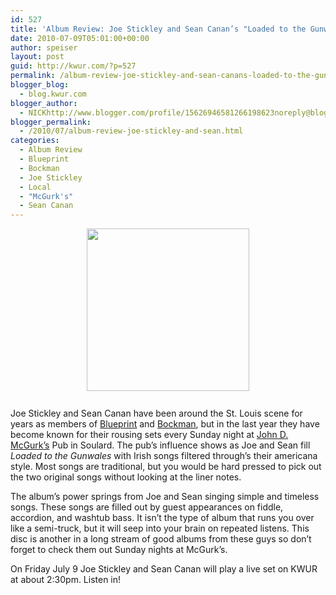 ```yaml
---
id: 527
title: 'Album Review: Joe Stickley and Sean Canan’s "Loaded to the Gunwales"'
date: 2010-07-09T05:01:00+00:00
author: speiser
layout: post
guid: http://kwur.com/?p=527
permalink: /album-review-joe-stickley-and-sean-canans-loaded-to-the-gunwales/
blogger_blog:
  - blog.kwur.com
blogger_author:
  - NICKhttp://www.blogger.com/profile/15626946581266198623noreply@blogger.com
blogger_permalink:
  - /2010/07/album-review-joe-stickley-and-sean.html
categories:
  - Album Review
  - Blueprint
  - Bockman
  - Joe Stickley
  - Local
  - "McGurk's"
  - Sean Canan
---
```

<div class="pf-content">
  <p>
    <a onblur="try {parent.deselectBloggerImageGracefully();} catch(e) {}" href="http://2.bp.blogspot.com/_UpnALNoBX88/TDatclGP9FI/AAAAAAAAAgA/nIrrW4t-7XQ/s1600/gunwales_cover_news.jpg"><img style="display:block; margin:0px auto 10px; text-align:center;cursor:pointer; cursor:hand;width: 260px; height: 260px;" src="http://2.bp.blogspot.com/_UpnALNoBX88/TDatclGP9FI/AAAAAAAAAgA/nIrrW4t-7XQ/s320/gunwales_cover_news.jpg" border="0" alt=""id="BLOGGER_PHOTO_ID_5491767502131164242" /></a><br />Joe Stickley and Sean Canan have been around the St. Louis scene for years as members of <a href="http://www.myspace.com/joestickleysblueprint">Blueprint</a> and <a href="http://www.myspace.com/bockman">Bockman</a>, but in the last year they have become known for their rousing sets every Sunday night at <a href="http://www.mcgurks.com/">John D. McGurk’s</a> Pub in Soulard. The pub’s influence shows as Joe and Sean fill <span style="font-style:italic;">Loaded to the Gunwales</span> with Irish songs filtered through’s their americana style. Most songs are traditional, but you would be hard pressed to pick out the two original songs without looking at the liner notes.
  </p>
  
  <p>
    The album’s power springs from Joe and Sean singing simple and timeless songs. These songs are filled out by guest appearances on fiddle, accordion, and washtub bass. It isn’t the type of album that runs you over like a semi-truck, but it will seep into your brain on repeated listens. This disc is another in a long stream of good albums from these guys so don’t forget to check them out Sunday nights at McGurk’s.
  </p>
  
  <p>
    On Friday July 9 Joe Stickley and Sean Canan will play a live set on KWUR at about 2:30pm. Listen in!
  </p>
</div>